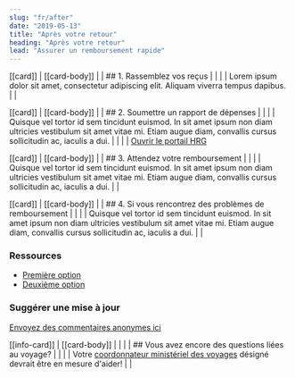 ```yaml
---
slug: "fr/after"
date: "2019-05-13"
title: "Après votre retour"
heading: "Après votre retour"
lead: "Assurer un remboursement rapide"
---
```


<div class="content-left col-xs-12 col-sm-12 col-md-8">

[[card]]
| [[card-body]]
| | ## 1. Rassemblez vos reçus
| |
| | Lorem ipsum dolor sit amet, consectetur adipiscing elit. Aliquam viverra tempus dapibus.
| |

[[card]]
| [[card-body]]
| | ## 2. Soumettre un rapport de dépenses
| |
| | Quisque vel tortor id sem tincidunt euismod. In sit amet ipsum non diam ultricies vestibulum sit amet vitae mi. Etiam augue diam, convallis cursus sollicitudin ac, iaculis a dui.
| |
| | [Ouvrir le portail HRG](/)

[[card]]
| [[card-body]]
| | ## 3. Attendez votre remboursement
| |
| | Quisque vel tortor id sem tincidunt euismod. In sit amet ipsum non diam ultricies vestibulum sit amet vitae mi. Etiam augue diam, convallis cursus sollicitudin ac, iaculis a dui.
| |

[[card]]
| [[card-body]]
| | ## 4. Si vous rencontrez des problèmes de remboursement
| |
| | Quisque vel tortor id sem tincidunt euismod. In sit amet ipsum non diam ultricies vestibulum sit amet vitae mi. Etiam augue diam, convallis cursus sollicitudin ac, iaculis a dui.
| |

</div>

<div class="content-right col-xs-6 col-md-4">

### Ressources
* [Première option](/)
* [Deuxième option](/)

### Suggérer une mise à jour
[Envoyez des commentaires anonymes ici](https://docs.google.com/forms/d/e/1FAIpQLSf9y3VY3ADLpQ4kQLGvOo4cIdEEi5Hs3en-0lWRc4wQeTRheg/viewform)

[[info-card]]
| [[card-body]]
| |
| | ## Vous avez encore des questions liées au voyage?
| |
| | Votre [coordonnateur ministériel des voyages](https://www.tbs-sct.gc.ca/ap/list-liste/dtc-cmv-eng.asp) désigné devrait être en mesure d'aider!
| |

</div>